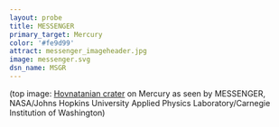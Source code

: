 ```yaml
---
layout: probe
title: MESSENGER
primary_target: Mercury
color: '#fe9d99'
attract: messenger_imageheader.jpg
image: messenger.svg
dsn_name: MSGR
---
```

<div class="caption">(top image: <a href="http://www.nasa.gov/content/elliptical-crater-on-mercury/">Hovnatanian crater</a> on Mercury as seen by MESSENGER, NASA/Johns Hopkins University Applied Physics Laboratory/Carnegie Institution of Washington)</div>